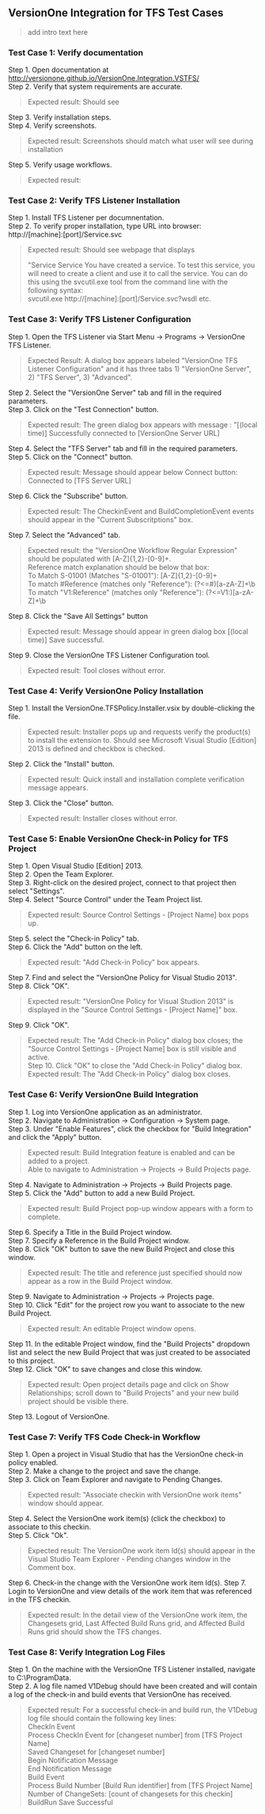 ## VersionOne Integration for TFS Test Cases

> add intro text here

### Test Case 1: Verify documentation

Step 1. Open documentation at http://versionone.github.io/VersionOne.Integration.VSTFS/    
Step 2. Verify that system requirements are accurate.  
>Expected result:
>Should see
>
  
Step 3. Verify installation steps.    
Step 4. Verify screenshots.   

> Expected result: Screenshots should match what user will see during installation
 
Step 5. Verify usage workflows.
> Expected result:   


### Test Case 2: Verify TFS Listener Installation

Step 1. Install TFS Listener per documnentation.  
Step 2. To verify proper installation, type URL into browser: http://[machine]:[port]/Service.svc  
> Expected result: Should see webpage that displays 
> 
> "Service Service
>   You have created a service.
>   To test this service, you will need to create a client and use it to call the service.  You can do this using the svcutil.exe tool from the command line with the following syntax:  
>   svcutil.exe http://[machine]:[port]/Service.svc?wsdl
>   etc.

### Test Case 3: Verify  TFS Listener Configuration

Step 1. Open the TFS Listener via Start Menu -> Programs -> VersionOne TFS Listener.
> Expected Result: A dialog box appears labeled "VersionOne TFS Listener Configuration" and it has three tabs 1) "VersionOne Server", 2) "TFS Server", 3) "Advanced".

Step 2. Select the "VersionOne Server" tab and fill in the required parameters.  
Step 3. Click on the "Test Connection" button.
> Expected result: The green dialog box appears with message : "[(local time)] Successfully connected to [VersionOne Server URL]

Step 4. Select the "TFS Server" tab and fill in the required parameters.  
Step 5. Click on the "Connect" button.
>Expected result: Message should appear below Connect button: Connected to [TFS Server URL]  

  
Step 6. Click the "Subscribe" button.
> Expected result: The CheckinEvent and BuildCompletionEvent events should appear in the "Current Subscritptions" box.

Step 7. Select the "Advanced" tab.
> Expected result: the "VersionOne Workflow Regular Expression" should be populated with [A-Z]{1,2}-[0-9]+.  
> Reference match explanation should be below that box:   
> To Match S-01001 (Matches "S-01001"):                [A-Z]{1,2}-[0-9]+  
To match #Reference (matches only "Reference"):      (?<=#)[a-zA-Z]+\b  
To match "V1:Reference"  (matches only "Reference"): (?<=V1:)[a-zA-Z]+\b    

Step 8. Click the "Save All Settings" button
>Expected result: Message should appear in green dialog box [(local time)] Save successful.  

Step 9. Close the VersionOne TFS Listener Configuration tool.
>Expected result: Tool closes without error.


### Test Case 4: Verify VersionOne Policy Installation

Step 1. Install the VersionOne.TFSPolicy.Installer.vsix by double-clicking the file.   
>Expected result: Installer pops up and requests verify the product(s) to install the extension to. Should see Microsoft Visual Studio [Edition] 2013 is defined and checkbox is checked.  

Step 2. Click the "Install" button.  
>Expected result: Quick install and installation complete verification message appears.  

Step 3. Click the "Close" button.
>Expected result: Installer closes without error.  


### Test Case 5: Enable VersionOne Check-in Policy for TFS Project

Step 1. Open Visual Studio [Edition] 2013.  
Step 2. Open the Team Explorer.  
Step 3. Right-click on the desired project, connect to that project then select "Settings".  
Step 4. Select "Source Control" under the Team Project list.  
>Expected result: Source Control Settings - [Project Name] box pops up.  

Step 5. select the "Check-in Policy" tab.  
Step 6. Click the "Add" button on the left.  
>Expected result: "Add Check-in Policy" box appears.  

Step 7. Find and select the "VersionOne Policy for Visual Studio 2013".  
Step 8. Click "OK".  
>Expected result: "VersionOne Policy for Visual Studion 2013" is displayed in the "Source Control Settings - [Project Name]" box.  

Step 9. Click "OK".  
>Expected result: The "Add Check-in Policy" dialog box closes; the "Source Control Settings - [Project Name] box is still visible and active.  
Step 10. Click "OK" to close the "Add Check-in Policy" dialog box.  
>Expected result: The "Add Check-in Policy" dialog box closes.

### Test Case 6: Verify VersionOne Build Integration

Step 1. Log into VersionOne application as an administrator.  
Step 2. Navigate to Administration -> Configuration -> System page.  
Step 3. Under "Enable Features", click the checkbox for "Build Integration" and click the "Apply" button.  
>Expected result: Build Integration feature is enabled and can be added to a project.  
>Able to navigate to Administration -> Projects -> Build Projects page.  

Step 4. Navigate to Administration -> Projects -> Build Projects page.  
Step 5. Click the "Add" button to add a new Build Project.
>Expected result: Build Project pop-up window appears with a form to complete.  

Step 6. Specify a Title in the Build Project window.  
Step 7. Specify a Reference in the Build Project window.  
Step 8. Click "OK" button to save the new Build Project and close this window.  
>Expected result: The title and reference just specified should now appear as a row in the Build Project window.  

Step 9. Navigate to Administration -> Projects -> Projects page.  
Step 10. Click "Edit" for the project row you want to associate to the new Build Project. 
>Expected result: An editable Project window opens.  

Step 11. In the editable Project window, find the "Build Projects" dropdown list and select the new Build Project that was just created to be associated to this project.  
Step 12. Click "OK" to save changes and close this window.  
>Expected result: Open project details page and click on Show Relationships; scroll down to "Build Projects" and your new build project should be visible there.  

Step 13. Logout of VersionOne.


### Test Case 7: Verify TFS Code Check-in Workflow

Step 1. Open a project in Visual Studio that has the VersionOne check-in policy enabled.  
Step 2. Make a change to the project and save the change.  
Step 3. Click on Team Explorer and navigate to Pending Changes.  
>Expected result: "Associate checkin with VersionOne work items" window should appear.  

Step 4. Select the VersionOne work item(s) (click the checkbox) to associate to this checkin.  
Step 5. Click "Ok".  
>Expected result: The VersionOne work item Id(s) should appear in the Visual Studio Team Explorer - Pending changes window in the Comment box.  

Step 6. Check-in the change with the VersionOne work item Id(s).
Step 7. Login to VersionOne and view details of the work item that was referenced in the TFS checkin.  
>Expected result: In the detail view of the VersionOne work item, the Changesets grid, Last Affected Build Runs grid, and Affected Build Runs grid should show the TFS changes.  


### Test Case 8: Verify Integration Log Files
Step 1. On the machine with the VersionOne TFS Listener installed, navigate to C:\ProgramData.  
Step 2. A log file named V1Debug should have been created and will contain a log of the check-in and build events that VersionOne has received.
>Expected result: For a successful check-in and build run, the V1Debug log file should
>contain the following key lines:  
>CheckIn Event  
>Process CheckIn Event for [changeset number] from [TFS Project Name]  
>Saved Changeset for [changeset number]  
>Begin Notification Message  
>End Notification Message  
>Build Event  
>Process Build Number [Build Run identifier] from [TFS Project Name]  
>Number of ChangeSets: [count of changesets for this checkin]  
>BuildRun Save Successful  






